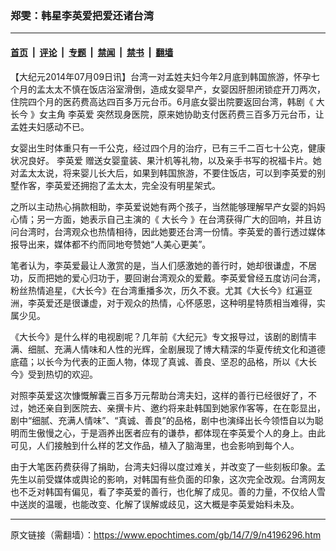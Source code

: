 ### 郑雯：韩星李英爱把爱还诸台湾

---

#### [首页](../../../..?n4196296) &nbsp;|&nbsp; [评论](../../../../../epoch-comment?n4196296) &nbsp;|&nbsp; [专题](../../../../../epoch-special?n4196296) &nbsp;|&nbsp; [禁闻](../../../../../epoch-news?n4196296) &nbsp;|&nbsp; [禁书](../../../../../books?n4196296) &nbsp;|&nbsp; [翻墙](https://github.com/gfw-breaker/nogfw/blob/master/README.md?n4196296)


<div class="post_content" id="artbody" itemprop="articleBody">
 <!-- article content begin -->
 <p>
  【大纪元2014年07月09日讯】台湾一对孟姓夫妇今年2月底到韩国旅游，怀孕七个月的孟太太不慎在饭店浴室滑倒，造成女婴早产，女婴因肝胆闭锁症开刀两次，住院四个月的医药费高达四百多万元台币。6月底女婴出院要返回台湾，韩剧《
  <ok href="https://www.epochtimes.com/gb/tag/%E5%A4%A7%E9%95%BF%E4%BB%8A.html">
   大长今
  </ok>
  》女主角
  <ok href="https://www.epochtimes.com/gb/tag/%E6%9D%8E%E8%8B%B1%E7%88%B1.html">
   李英爱
  </ok>
  突然现身医院，原来她协助支付医药费三百多万元台币，让孟姓夫妇感动不已。
 </p>
 <p>
  女婴出生时体重只有一千公克，经过四个月的治疗，已有三千二百七十公克，健康状况良好。
  <ok href="https://www.epochtimes.com/gb/tag/%E6%9D%8E%E8%8B%B1%E7%88%B1.html">
   李英爱
  </ok>
  赠送女婴童装、果汁机等礼物，以及亲手书写的祝福卡片。她对孟太太说，将来婴儿长大后，如果到韩国旅游，不要住饭店，可以到李英爱的别墅作客，李英爱还拥抱了孟太太，完全没有明星架式。
 </p>
 <p>
  之所以主动热心捐款相助，李英爱说她有两个孩子，当然能够理解早产女婴的妈妈心情；另一方面，她表示自己主演的《
  <ok href="https://www.epochtimes.com/gb/tag/%E5%A4%A7%E9%95%BF%E4%BB%8A.html">
   大长今
  </ok>
  》在台湾获得广大的回响，并且访问台湾时，台湾观众也热情相待，因此她要还台湾一份情。李英爱的善行透过媒体报导出来，媒体都不约而同地夸赞她“人美心更美”。
 </p>
 <p>
  笔者认为，李英爱最让人激赏的是，当人们感激她的善行时，她却很谦虚，不居功，反而把她的爱心归功于，要回谢台湾观众的爱戴。李英爱曾经五度访问台湾，粉丝热情追星，《大长今》在台湾重播多次，历久不衰。尤其《大长今》红遍亚洲，李英爱还是很谦虚，对于观众的热情，心怀感恩，这种明星特质相当难得，实属少见。
 </p>
 <p>
  《大长今》是什么样的电视剧呢？几年前《大纪元》专文报导过，该剧的剧情丰满、细腻、充满人情味和人性的光辉，全剧展现了博大精深的华夏传统文化和道德底蕴；以长今为代表的正面人物，体现了真诚、善良、坚忍的品格，所以《大长今》受到热切的欢迎。
 </p>
 <p>
  对照李英爱这次慷慨解囊三百多万元帮助台湾夫妇，这样的善行已经很好了，不过，她还亲自到医院去、亲撰卡片、邀约将来赴韩国到她家作客等，在在彰显出，剧中“细腻、充满人情味”、“真诚、善良”的品格，剧中也演绎出长今领悟自以为聪明而生傲慢之心，于是涵养出医者应有的谦恭，都体现在李英爱个人的身上。由此可见，人们接触到什么样的艺文作品，植入了脑海里，也会影响到每个人。
 </p>
 <p>
  由于大笔医药费获得了捐助，台湾夫妇得以度过难关，并改变了一些刻板印象。孟先生以前受媒体或舆论的影响，对韩国有些负面的印象，这次完全改观。台湾网友也不乏对韩国有偏见，看了李英爱的善行，也化解了成见。善的力量，不仅给人雪中送炭的温暖，也能改变、化解了误解或歧见，这大概是李英爱始料未及。
 </p>
 <!-- article content end -->
 <div id="below_article_ad">
 </div>
</div>


---

原文链接（需翻墙）：https://www.epochtimes.com/gb/14/7/9/n4196296.htm